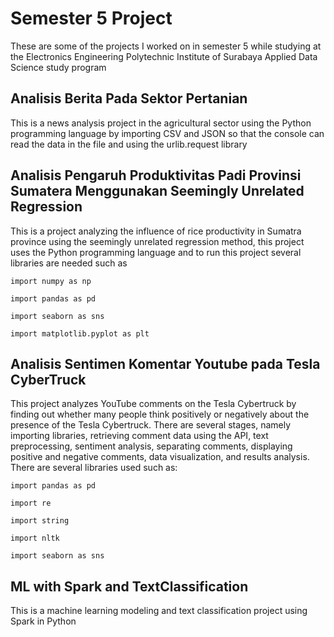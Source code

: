 # Semester 5 Project

These are some of the projects I worked on in semester 5 while studying at the Electronics Engineering Polytechnic Institute of Surabaya Applied Data Science study program

## Analisis Berita Pada Sektor Pertanian

This is a news analysis project in the agricultural sector using the Python programming language by importing CSV and JSON so that the console can read the data in the file and using the urlib.request library

## Analisis Pengaruh Produktivitas Padi Provinsi Sumatera Menggunakan Seemingly Unrelated Regression

This is a project analyzing the influence of rice productivity in Sumatra province using the seemingly unrelated regression method, this project uses the Python programming language and to run this project several libraries are needed such as

    import numpy as np

    import pandas as pd

    import seaborn as sns

    import matplotlib.pyplot as plt

## Analisis Sentimen Komentar Youtube pada Tesla CyberTruck

This project analyzes YouTube comments on the Tesla Cybertruck by finding out whether many people think positively or negatively about the presence of the Tesla Cybertruck. There are several stages, namely importing libraries, retrieving comment data using the API, text preprocessing, sentiment analysis, separating comments, displaying positive and negative comments, data visualization, and results analysis. There are several libraries used such as:

    import pandas as pd

    import re

    import string 

    import nltk

    import seaborn as sns

## ML with Spark and TextClassification

This is a machine learning modeling and text classification project using Spark in Python
